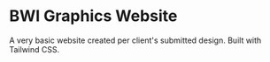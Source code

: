 # BWI Graphics Website

A very basic website created per client's submitted design.  Built with Tailwind CSS.
